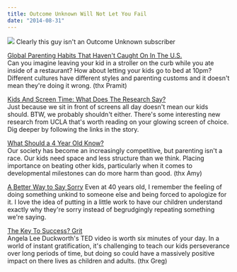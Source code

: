 ```yaml
---
title: Outcome Unknown Will Not Let You Fail
date: "2014-08-31"
---
```


![](/not-a-subscriber.jpg)
Clearly this guy isn't an Outcome Unknown subscriber

[Global Parenting Habits That Haven't Caught On In The U.S.](http://www.npr.org/blogs/parallels/2014/08/12/339825261/global-parenting-habits-that-havent-caught-on-in-the-u-s)  
Can you imagine leaving your kid in a stroller on the curb while you ate inside of a restaurant? How about letting your kids go to bed at 10pm? Different cultures have different styles and parenting customs and it doesn't mean they're doing it wrong. (thx Pramit)  

[Kids And Screen Time: What Does The Research Say?​](http://www.npr.org/blogs/ed/2014/08/28/343735856/kids-and-screen-time-what-does-the-research-say)  
Just because we sit in front of screens all day doesn't mean our kids
should. BTW, we probably shouldn't either.  There's some interesting new research from UCLA that's worth reading on your glowing screen of choice. Dig deeper by following the links in the story.

[What Should a 4 Year Old Know?](http://magicalchildhood.wordpress.com/2010/08/31/what-should-a-4-year-old-know/)  
Our society has become an increasingly competitive, but parenting isn't a race. Our kids need space and less structure than we think. Placing importance on beating other kids, particularly when it comes to developmental milestones can do more harm than good. (thx Amy)

[A Better Way to Say Sorry](http://www.cuppacocoa.com/a-better-way-to-say-sorry/)
Even at 40 years old, I remember the feeling of doing something unkind to someone else and being forced to apologize for it. I love the idea of putting in a little work to have our children understand exactly why they're sorry instead of begrudgingly repeating something we're saying.     

[The Key To Success? Grit](http://www.ted.com/talks/angela_lee_duckworth_the_key_to_success_grit#t-361253)  
Angela Lee Duckworth's TED video is worth six minutes of your day. In a world of instant gratification, it's challenging to teach our kids perseverance over long periods of time, but doing so could have a massively positive impact on there lives as children and adults. (thx Greg)
